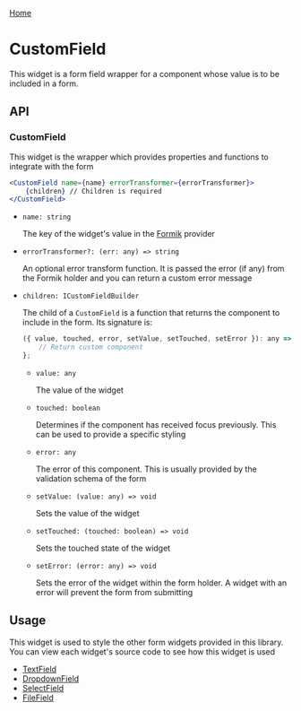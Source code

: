 [Home](../README.md)

# CustomField

This widget is a form field wrapper for a component whose value is to be included in a form.

## API

### CustomField

This widget is the wrapper which provides properties and functions to integrate with the form

```jsx
<CustomField name={name} errorTransformer={errorTransformer}>
    {children} // Children is required
</CustomField>
```

-   `name: string`

    The key of the widget's value in the [Formik](https://jaredpalmer.com/formik/) provider

-   `errorTransformer?: (err: any) => string`

    An optional error transform function. It is passed the error (if any) from the Formik holder
    and you can return a custom error message

-   `children: ICustomFieldBuilder`

    The child of a `CustomField` is a function that returns the component to include in the form.
    Its signature is:

    ```jsx
    ({ value, touched, error, setValue, setTouched, setError }): any => {
        // Return custom component
    };
    ```

    -   `value: any`

        The value of the widget

    -   `touched: boolean`

        Determines if the component has received focus previously. This can be used to provide a
        specific styling

    -   `error: any`

        The error of this component. This is usually provided by the validation schema of the form

    -   `setValue: (value: any) => void`

        Sets the value of the widget

    -   `setTouched: (touched: boolean) => void`

        Sets the touched state of the widget

    -   `setError: (error: any) => void`

        Sets the error of the widget within the form holder. A widget with an error will prevent
        the form from submitting

## Usage

This widget is used to style the other form widgets provided in this library. You can view each
widget's source code to see how this widget is used

-   [TextField](../src/form/text-field/index.tsx)
-   [DropdownField](../src/form/dropdown-field/index.tsx)
-   [SelectField](../src/form/select-field/index.tsx)
-   [FileField](../src/form/file-field/index.tsx)
